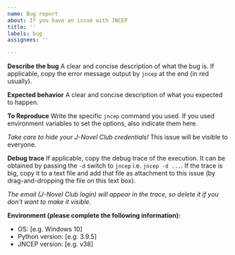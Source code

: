 ```yaml
---
name: Bug report
about: If you have an issue with JNCEP
title: ''
labels: bug
assignees: ''

---
```


**Describe the bug**
A clear and concise description of what the bug is. 
If applicable, copy the error message output by `jncep` at the end (in red usually).

**Expected behavior**
A clear and concise description of what you expected to happen.

**To Reproduce**
Write the specific `jncep` command you used.
If you used environment variables to set the options, also indicate them here.

*Take care to hide your J-Novel Club credentials!* This issue will be visible to everyone.

**Debug trace**
If applicable, copy the debug trace of the execution. It can be obtained by passing the `-d` switch to `jncep` i.e. `jncep -d ...`.
If the trace is big, copy it to a text file and add that file as attachment to this issue (by drag-and-dropping the file on this text box).

*The email (J-Novel Club login) will appear in the trace, so delete it if you don't want to make it visible.*

**Environment (please complete the following information):**
 - OS: [e.g. Windows 10]
 - Python version: [e.g. 3.9.5]
 - JNCEP version: [e.g. v38]
